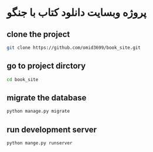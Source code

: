 # پروژه وبسایت دانلود کتاب با جنگو

## clone the project
```sh
git clone https://github.com/omid3699/book_site.git
```

## go to project dirctory
```sh
cd book_site
```
## migrate the database
```sh
python manage.py migrate
```

## run development server
```sh
python mange.py runserver
```